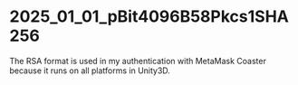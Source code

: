 # 2025_01_01_pBit4096B58Pkcs1SHA256
The RSA format is used in my authentication with MetaMask Coaster because it runs on all platforms in Unity3D.
